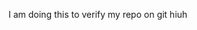 <!-- GitAds-Verify: VDPPMEOUSQQZU5SQG6X4MTPXZEF5C5CN -->


I am doing this to verify my repo on git
hiuh
